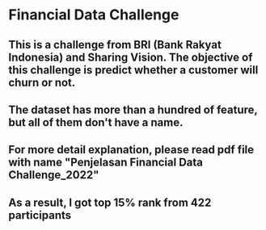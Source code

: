# Financial Data Challenge 
## This is a challenge from BRI (Bank Rakyat Indonesia) and Sharing Vision. The objective of this challenge is predict whether a customer will churn or not. 
## The dataset has more than a hundred of feature, but all of them don't have a name.
## For more detail explanation, please read pdf file with name "Penjelasan Financial Data Challenge_2022"
## As a result, I got top 15% rank from 422 participants
